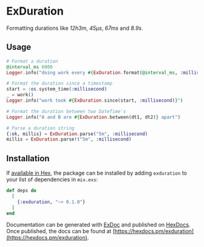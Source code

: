 # ExDuration

Formatting durations like _12h3m_, _45μs_, _67ms_ and _8.9s_.

## Usage

```elixir
# Format a duration
@interval_ms 6000
Logger.info("doing work every #{ExDuration.format(@interval_ms, :millisecond)}")

# Format the duration since a timestamp
start = :os.system_time(:millisecond)
_ = work()
Logger.info("work took #{ExDuration.since(start, :millisecond)}")

# Format the duration between two DateTime's
Logger.info("A and B are #{ExDuration.between(dt1, dt2)} apart")

# Parse a duration string
{:ok, millis} = ExDuration.parse("5m", :millisecond)
millis = ExDuration.parse!("5m", :millisecond)
```

## Installation

If [available in Hex](https://hex.pm/docs/publish), the package can be installed
by adding `exduration` to your list of dependencies in `mix.exs`:

```elixir
def deps do
  [
    {:exduration, "~> 0.1.0"}
  ]
end
```

Documentation can be generated with [ExDoc](https://github.com/elixir-lang/ex_doc)
and published on [HexDocs](https://hexdocs.pm). Once published, the docs can
be found at [https://hexdocs.pm/exduration](https://hexdocs.pm/exduration).

